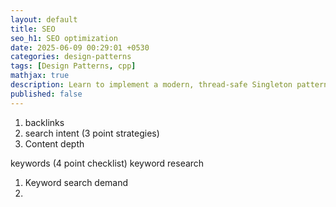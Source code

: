 ```yaml
---
layout: default
title: SEO
seo_h1: SEO optimization
date: 2025-06-09 00:29:01 +0530
categories: design-patterns
tags: [Design Patterns, cpp]
mathjax: true
description: Learn to implement a modern, thread-safe Singleton pattern in C++. This guide provides a complete code example for ensuring one instance of classes like loggers or configuration managers.
published: false
---
```


1) backlinks 
2) search intent (3 point strategies)
3) Content depth


keywords  (4 point checklist)
keyword research 
1) Keyword search demand
2) 